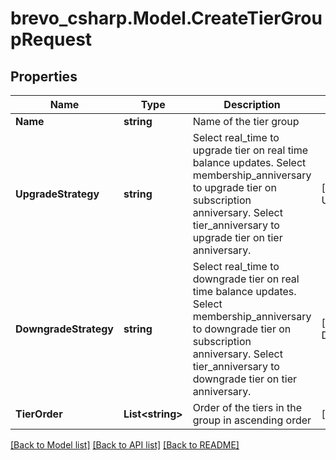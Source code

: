 # brevo_csharp.Model.CreateTierGroupRequest
## Properties

Name | Type | Description | Notes
------------ | ------------- | ------------- | -------------
**Name** | **string** | Name of the tier group | 
**UpgradeStrategy** | **string** | Select real_time to upgrade tier on real time balance updates. Select membership_anniversary to upgrade tier on subscription anniversary. Select tier_anniversary to upgrade tier on tier anniversary. | [optional] [default to UpgradeStrategyEnum.Realtime]
**DowngradeStrategy** | **string** | Select real_time to downgrade tier on real time balance updates. Select membership_anniversary to downgrade tier on subscription anniversary. Select tier_anniversary to downgrade tier on tier anniversary. | [optional] [default to DowngradeStrategyEnum.Realtime]
**TierOrder** | **List&lt;string&gt;** | Order of the tiers in the group in ascending order | [optional] 

[[Back to Model list]](../README.md#documentation-for-models) [[Back to API list]](../README.md#documentation-for-api-endpoints) [[Back to README]](../README.md)

